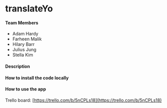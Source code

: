 translateYo
===========

#### Team Members

- Adam Hardy
- Farheen Malik
- Hilary Barr
- Julius Jung
- Stella Kim

#### Description

#### How to install the code locally

#### How to use the app




Trello board: [https://trello.com/b/5nCPLs18](https://trello.com/b/5nCPLs18)

